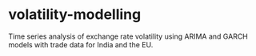 # volatility-modelling
Time series analysis of exchange rate volatility using ARIMA and GARCH models with trade data for India and the EU. 
